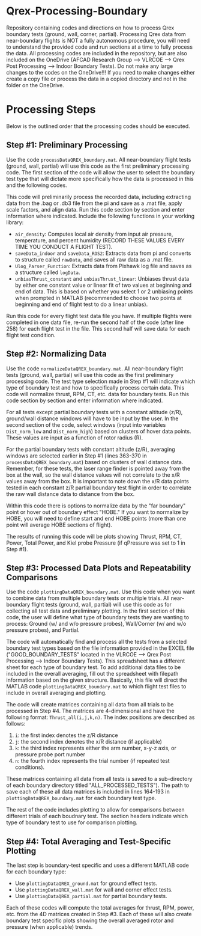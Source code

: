 # Qrex-Processing-Boundary
Repository containing codes and directions on how to process Qrex boundary tests (ground, wall, corner, partial). Processing Qrex data from near-boundary flights is NOT a fully autonomous procedure, you will need to understand the provided code and run sections at a time to fully process the data. All processing codes are included in the repository, but are also included on the OneDrive (AFCAD Research Group --> VLRCOE --> Qrex Post Processing --> Indoor Boundary Tests). Do not make any large changes to the codes on the OneDrive!!! If you need to make changes either create a copy file or process the data in a copied directory and not in the folder on the OneDrive.

# Processing Steps
Below is the outlined order that the processing codes should be executed.

## Step #1: Preliminary Processing 
Use the code ```processDataQREX_boundary.mat```. All near-boundary flight tests (ground, wall, partial) will use this code as the first preliminary processing code. The first section of the code will allow the user to select the boundary test type that will dictate more specifically how the data is processed in this and the following codes. 

This code will preliminarily process the recorded data, including extracting data from the .bag or .db3 file from the pi and save as a .mat file, apply scale factors, and align data. Run this code section by section and enter information where indicated. Include the following functions in your working library: 
  * ```air_density```: Computes local air density from input air pressure, temperature, and percent humidity (RECORD THESE VALUES EVERY TIME YOU CONDUCT A FLIGHT TEST).
  * ```saveData_indoor``` and ```saveData_ROS2```: Extracts data from pi and converts to structure called ```rawData```, and saves all raw data as a .mat file.
  * ```Ulog_Parser_Function```: Extracts data from Pixhawk log file and saves as a structure called ```logData```.
  * ```unbiasThrust_constant``` and ```unbiasThrust_linear```: Unbiases thrust data by either one constant value or linear fit of two values at beginning and end of data. This is based on whether you select 1 or 2 unbiasing points when prompted in MATLAB (recommended to choose two points at beginning and end of flight test to do a linear unbias).

Run this code for every flight test data file you have. If multiple flights were completed in one data file, re-run the second half of the code (after line 258) for each flight test in the file. This second half will save data for each flight test condition. 

## Step #2: Normalizing Data
Use the code ```normalizeDataQREX_boundary.mat```.  All near-boundary flight tests (ground, wall, partial) will use this code as the first preliminary processing code. The test type selection made in Step #1 will indicate which type of boundary test and how to specifically process certain data. This code will normalize thrust, RPM, CT, etc. data for boundary tests. Run this code section by section and enter information where indicated. 

For all tests except partial boundary tests with a constant altitude (z/R), ground/wall distance windows will have to be input by the user. In the second section of the code, select windows (input into variables ```Dist_norm_low``` and ```Dist_norm_high```) based on clusters of hover data points. These values are input as a function of rotor radius (R). 

For the partial boundary tests with constant altitude (z/R), averaging windows are selected earlier in Step #1 (lines 363-370 in ```processDataQREX_boundary.mat```) based on clusters of wall distance data. Remember, for these tests, the laser range finder is pointed away from the box at the wall, so the wall distance values will not correlate to the x/R values away from the box. It is important to note down the x/R data points tested in each constant z/R partial boundary test flight in order to correlate the raw wall distance data to distance from the box. 

Within this code there is options to normalize data by the "far boundary" point or hover out of boundary effect "HOBE." If you want to normalize by HOBE, you will need to define start and end HOBE points (more than one point will average HOBE sections of flight). 

The results of running this code will be plots showing Thrust, RPM, CT, Power, Total Power, and Kiel probe Pressure (if qPressure was set to 1 in Step #1). 

## Step #3: Processed Data Plots and Repeatability Comparisons
Use the code ```plottingDataQREX_boundary.mat```. Use this code when you want to combine data from multiple boundary tests or multiple trials. All near-boundary flight tests (ground, wall, partial) will use this code as for collecting all test data and preliminary plotting. In the first section of this code, the user will define what type of boundary tests they are wanting to process: Ground (w/ and w/o pressure probes), Wall/Corner (w/ and w/o pressure probes), and Partial. 

The code will automatically find and process all the tests from a selected boundary test types based on the file information provided in the EXCEL file ("GOOD_BOUNDARY_TESTS" located in the VLRCOE --> Qrex Post Processing --> Indoor Boundary Tests). This spreadsheet has a different sheet for each type of boundary test. To add additional data files to be included in the overall averaging, fill out the spreadsheet with filepath information based on the given structure. Basically, this file will direct the MATLAB code ```plottingDataQREX_boundary.mat``` to which flight test files to include in overall averaging and plotting. 

The code will create matrices containing all data from all trials to be processed in Step #4. The matrices are 4-dimensional and have the following format: ```Thrust_all(i,j,k,n)```. The index positions are described as follows:
1. ```i```: the first index denotes the z/R distance
2. ```j```: the second index denotes the x/R distance (if applicable)
3. ```k```: the third index represents either the arm number, x-y-z axis, or pressure probe port number
4. ```n```: the fourth index represents the trial number (if repeated test conditions).

These matrices containing all data from all tests is saved to a sub-directory of each boundary directory titled "ALL_PROCESSED_TESTS"). The path to save each of these all data matrices is included in lines 164-193 in ```plottingDataQREX_boundary.mat``` for each boundary test type. 

The rest of the code includes plotting to allow for comparisons between different trials of each boudnary test. The section headers indicate which type of boundary test to use for comparison plotting.

## Step #4: Total Averaging and Test-Specific Plotting
The last step is boundary-test specific and uses a different MATLAB code for each boundary type:
* Use ```plottingDataQREX_ground.mat``` for ground effect tests.
* Use ```plottingDataQREX_wall.mat``` for wall and corner effect tests.
* Use ```plottingDataQREX_partial.mat``` for partial boundary tests.

Each of these codes will compute the total averages for thrust, RPM, power, etc. from the 4D matrices created in Step #3. Each of these will also create boundary test specific plots showing the overall averaged rotor and pressure (when applicable) trends. 




